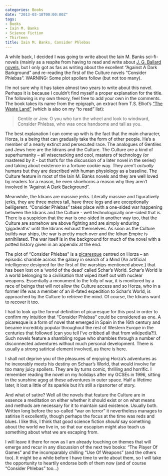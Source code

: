 ```yaml
---
categories: Books
date: "2013-03-18T00:00:00Z"
tags:
- Books
- Iain M. Banks
- Science Fiction
- Thirteen
title: Iain M. Banks, Consider Phlebas
---
```


A while back, I decided I was going to write about the Iain M. Banks sci-fi-novels (mainly as a respite from having to read and write about [J. G. Ballard novels](j-g-ballard), but I only got as fas as writing about the excellent “Against A Dark Barkground” and re-reading the first of the Culture novels “Consider Phlebas”. WARNING: Some plot spoilers follow (but not too many).

I’m not sure why it has taken almost two years to write about this novel. Perhaps it is because I couldn’t find myself a proper explanation for the title. The following is my own theory, feel free to add your own in the comments. The book takes its name from the epigraph, an extract from T.S. Elliot’s [“The Waste Land”](http://www.bartleby.com/201/1.html) (which is also on my “to read” list):

> Gentile or Jew. 
> O you who turn the wheel and look to windward,  
> Consider Phlebas, who was once handsome and tall as you.  

The best explanation I can come up with is the fact that the main character, Horza, is a being that can gradually take the form of other people. He’s a member of a nearly extinct and persecuted race. The analogues of Gentiles and Jews here are the Idirans and the Culture. The Culture are a kind of superhumanity – all wisecracking and cool, masters of technology (or mastered by it - but that’s for the discussion of a later novel in the series) and taking about existence in a fortune cookie way. They aren’t _actually_ humans but they are described with human physiology as a baseline. The Culture feature in most of the Iain M. Banks novels and they are well loved by readers for a reason, he even shoehorns a reason why they aren’t involved in “Against A Dark Background”.

Meanwhile, the Idirans are massive jerks. Literally massive and figuratively jerks, they are three metres tall, have three legs and are exceptionally belligerent. “Consider Phlebas” takes place with a one-sided war happening between the Idirans and the Culture - well technologically one-sided that is. There is a suspicion that the war is one-sided in another way too, that the Culture are somehow are above fighting and are simply enduring ‘gigadeaths’ until the Idirans exhaust themselves. As soon as the Culture builds war ships, the war is pretty much over and the Idiran Empire is annihilated. The war itself is in the background for much of the novel with a potted history given in an appendix at the end.

The plot of “Consider Phlebas” is a [picaresque](http://en.wikipedia.org/wiki/Picaresque_novel) centred on Horza – an episodic shamble across the galaxy in search of a Mind (An artificial intelligence designed for the first of the warships mentioned above.) that has been lost on a ‘world of the dead’ called Schar’s World. Schar’s World is a world belonging to a civilisation that wiped itself out with nuclear weapons. Essentially a monument to the folly of war, it is monitored by a race of beings that will not allow the Culture access and so Horza, who in a former life was a member of an ill-fated expedition to Schar’s World, is approached by the Culture to retrieve the mind. Of course, the Idirans want to recover it too.

I had to look up the formal definition of picaresque for this post in order to confirm my intuition that “Consider Phlebas” could be considered as one. A picaresque is a form of novel that emerged in Spain in the 16th century and became incredibly popular throughout the rest of Western Europe in the centuries that followed (can you tell I’ve cribbed all that from wikipedia?!). Such novels feature a shambling rogue who shambles through a number of disconnected adventures without much personal development. There is usually a strong satirical element involved, as there is here.

I shall not deprive you of the pleasures of enjoying Horza’s adventures as he inexorably meets his destiny on Schaar’s World, that would involve far too many juicy spoilers. They are by turns comic, thrilling and horrific. I remember reading the novel on my holidays after my GCSEs in 1996, sitting in the sunshine agog at these adventures in outer space. Half a lifetime later, it lost a little of its sparkle but it’s still a ripsnorter of story.

And what of satire? Well all the novels that feature the Culture are in essence a meditation on either whether it should exist or on what means and methods are necessary for it to maintain said existence. Usually both. Written long before the so-called “war on terror” it nevertheless manages to satirise it excellently, though perhaps the focus at the time was reds and blues. I like this, I think that good science fiction _should_ say something about the world we live in, so that our escapism might also teach us something about what we are escaping from.

I will leave it there for now as I am already touching on themes that will emerge and recur in any discussion of the next two books: “The Player Of Games” and the incomparably chilling “Use Of Weapons” (and the others too). It might be a while before I have time to write about them, so I will take the opportunity to heartily endorse both of them now (and of course “Consider Phlebas” too…)